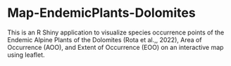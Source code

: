 # Map-EndemicPlants-Dolomites
This is an R Shiny application to visualize species occurrence points of the Endemic Alpine Plants of the Dolomites (Rota et al.,, 2022), Area of Occurrence (AOO), and Extent of Occurrence (EOO) on an interactive map using leaflet. 
